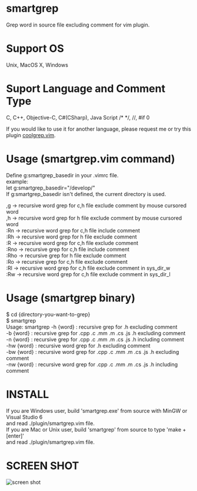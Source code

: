 smartgrep
=======
Grep word in source file excluding comment for vim plugin.

Support OS
=======
Unix, MacOS X, Windows

Suport Language and Comment Type
=======
C, C++, Objective-C, C#(CSharp), Java Script   /* */, //, #if 0  
  
If you would like to use it for another language, please request me or try this plugin [coolgrep.vim](https://github.com/tyru/coolgrep.vim).  
  
Usage (smartgrep.vim command)
=======
Define g:smartgrep_basedir in your .vimrc file.  
	example:  
		let g:smartgrep_basedir="/develop/"  
If g:smartgrep_basedir isn't defined, the current directory is used.  
  
,g   -> recursive word grep for c,h file exclude comment by mouse cursored word  
,h   -> recursive word grep for h file exclude comment by mouse cursored word  
:Rn  -> recursive word grep for c,h file include comment  
:Rh  -> recursive word grep for h file exclude comment  
:R   -> recursive word grep for c,h file exclude comment  
:Rno -> recursive grep for c,h file include comment  
:Rho -> recursive grep for h file exclude comment  
:Ro  -> recursive grep for c,h file exclude comment  
:Rl  -> recursive word grep for c,h file exclude comment in sys_dir_w  
:Rw  -> recursive word grep for c,h file exclude comment in sys_dir_l  

Usage (smartgrep binary)
=======
$ cd {directory-you-want-to-grep}  
$ smartgrep  
Usage: smartgrep -h {word}  : recursive      grep for .h                        excluding comment  
                 -b {word}  : recursive      grep for .cpp .c .mm .m .cs .js .h excluding comment  
                 -n {word}  : recursive      grep for .cpp .c .mm .m .cs .js .h including comment  
                 -hw {word} : recursive word grep for .h                        excluding comment  
                 -bw {word} : recursive word grep for .cpp .c .mm .m .cs .js .h excluding comment  
                 -nw {word} : recursive word grep for .cpp .c .mm .m .cs .js .h including comment  

INSTALL
=======
If you are Windows user, build 'smartgrep.exe' from source with MinGW or Visual Studio 6  
and read ./plugin/smartgrep.vim file.  
If you are Mac or Unix user, build 'smartgrep' from source to type 'make + [enter]'  
and read ./plugin/smartgrep.vim file.  

SCREEN SHOT
=======
![screen shot](https://github.com/pebble8888/smartgrep/smartgrep_screenshot.png)
